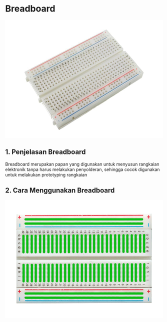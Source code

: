 # Breadboard

<img src="img/breadboard.jpeg" width="600">

## 1. Penjelasan Breadboard

Breadboard merupakan papan yang digunakan untuk menyusun rangkaian elektronik tanpa harus melakukan penyolderan, sehingga cocok digunakan untuk melakukan prototyping rangkaian

## 2. Cara Menggunakan Breadboard

![breadboard-schema](img/breadboard-schema.png)

